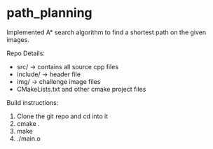 # path_planning
Implemented A* search algorithm to find a shortest path on the given images.

Repo Details:
- src/ -> contains all source cpp files
- include/ -> header file
- img/ -> challenge image files
- CMakeLists.txt and other cmake project files

Build instructions:
1. Clone the git repo and cd into it
2. cmake .
3. make
4. ./main.o

